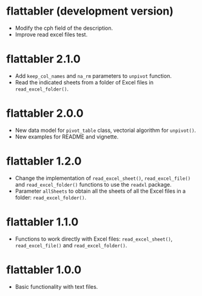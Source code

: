# flattabler (development version)
* Modify the cph field of the description.
* Improve read excel files test.

# flattabler 2.1.0
* Add `keep_col_names` and `na_rm` parameters to `unpivot` function.
* Read the indicated sheets from a folder of Excel files in `read_excel_folder()`.

# flattabler 2.0.0
* New data model for `pivot_table` class, vectorial algorithm for `unpivot()`.
* New examples for README and vignette.

# flattabler 1.2.0
* Change the implementation of `read_excel_sheet()`, `read_excel_file()` and `read_excel_folder()` functions to use the `readxl` package.
* Parameter `allSheets` to obtain all the sheets of all the Excel files in a folder: `read_excel_folder()`.

# flattabler 1.1.0
* Functions to work directly with Excel files: `read_excel_sheet()`, `read_excel_file()` and `read_excel_folder()`.

# flattabler 1.0.0
* Basic functionality with text files.

